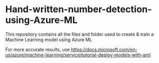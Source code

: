 # Hand-written-number-detection-using-Azure-ML
This repository contains all the files and folder used to create &amp; train a Machine Learning model using Azure ML


For more accurate results, use https://docs.microsoft.com/en-us/azure/machine-learning/service/tutorial-deploy-models-with-aml
